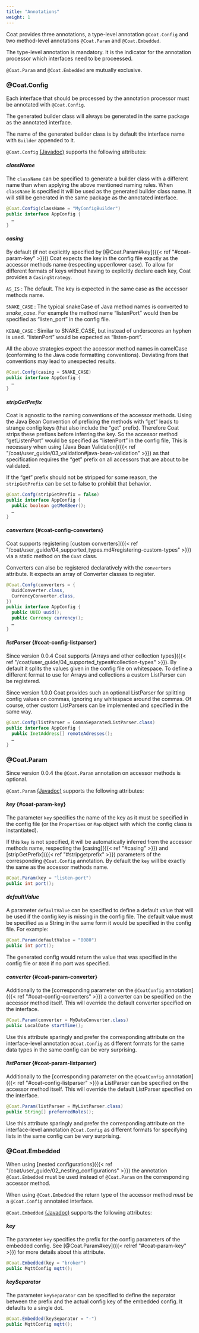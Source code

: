 ```yaml
---
title: "Annotations"
weight: 1
---
```


Coat provides three annotations, a type-level annotation `@Coat.Config` and
two method-level annotations `@Coat.Param` and `@Coat.Embedded`.

The type-level annotation is mandatory. It is the indicator for the annotation processor which interfaces need to be proceessed.

`@Coat.Param` and `@Coat.Embedded` are mutually exclusive.


### @Coat.Config

Each interface that should be processed by the annotation processor must be
annotated with `@Coat.Config`.

The generated builder class will always be generated in the same package as the
annotated interface.

The name of the generated builder class is by default the interface name with
`Builder` appended to it.

`@Coat.Config` [(Javadoc)](https://javadoc.io/doc/de.poiu.coat/coat-runtime/latest/de/poiu/coat/annotation/Coat.Config.html) supports the following attributes:

#### *className*
The `className` can be specified to generate a builder class with a different
name than when applying the above mentioned naming rules. When `className` is
specified it will be used as the generated builder class name. It will still be
generated in the same package as the annotated interface.

```java
@Coat.Config(className = "MyConfigBuilder")
public interface AppConfig {
  …
}
```

#### *casing*

By default (if not explicitly specified by [@Coat.Param#key]({{< ref "#coat-param-key" >}})) Coat expects the key in the config file exactly as the accessor methods name (respecting upper/lower case). To allow for different formats of keys without having to explicitly declare each key, Coat provides a `CasingStrategy`.

`AS_IS`
: The default. The key is expected in the same case as the accessor methods name.

`SNAKE_CASE`
: The typical snakeCase of Java method names is converted to _snake_case_. For example the method name “listenPort” would then be specified as “listen_port” in the config file.

`KEBAB_CASE`
: Similar to SNAKE_CASE, but instead of underscores an hyphen is used. “listenPort” would be expected as “listen-port”.

All the above strategies expect the accessor method names in camelCase (conforming to the Java code formatting conventions). Deviating from that conventions may lead to unexpected results.

```java
@Coat.Confg(casing = SNAKE_CASE)
public interface AppConfig {
  …
}
```

#### *stripGetPrefix*

Coat is agnostic to the naming conventions of the accessor methods. Using the Java Bean Convention of prefixing the methods with “get” leads to strange config keys (that also include the “get” prefix). Therefore Coat strips these prefixes before inferring the key. So the accessor method “getListenPort” would be specified as “listenPort” in the config file, This is necessary when using [Java Bean Validation]({{< ref "/coat/user_guide/03_validation#java-bean-validation" >}}) as that specification requires the “get” prefix on all accessors that are about to be validated.

If the “get” prefix should not be stripped for some reason, the `stripGetPrefix` can be set to false to prohibit that behavior.

```java
@Coat.Confg(stripGetPrefix = false)
public interface AppConfig {
  public boolean getMeABeer();
  …
}
```

#### *converters* {#coat-config-converters}

Coat supports registering [custom converters]({{< ref "/coat/user_guide/04_supported_types.md#registering-custom-types" >}}) via a static method on the `Coat` class.

Converters can also be registered declaratively with the `converters` attribute. It expects an array of Converter classes to register.

```java
@Coat.Confg(converters = {
  UuidConverter.class,
  CurrencyConverter.class,
})
public interface AppConfig {
  public UUID uuid();
  public Currency currency();
  …
}
```

#### *listParser* {#coat-config-listparser}

Since version 0.0.4 Coat supports [Arrays and other collection types]({{< ref "/coat/user_guide/04_supported_types#collection-types" >}}). By default it splits the values given in the config file on whitespace. To define a different format to use for Arrays and collections a custom ListParser can be registered.

Since version 1.0.0 Coat provides such an optional ListParser for splitting config values on commas, ignoring any whitespace around the commas.
Of course, other custom ListParsers can be implemented and specified in the same way.

```java
@Coat.Confg(listParser = CommaSeparatedListParser.class)
public interface AppConfig {
  public InetAddress[] remoteAdresses();
  …
}
```

### @Coat.Param

Since version 0.0.4 the `@Coat.Param` annotation on accessor methods is optional.

`@Coat.Param` [(Javadoc)](https://javadoc.io/doc/de.poiu.coat/coat-runtime/latest/de/poiu/coat/annotation/Coat.Param.html) supports the following attributes:

#### *key* {#coat-param-key}

The parameter `key` specifies the name of the key
as it must be specified in the config file (or the `Properties` or `Map`
object with which the config class is instantiated).

If this `key` is not specified, it will be automatically inferred from the accessor methods name, respecting the [casing]({{< ref "#casing" >}}) and [stripGetPrefix]({{< ref "#stripgetprefix" >}}) parameters of the corresponding `@Coat.Config` annotation. By default the `key` will be exactly the same as the accessor methods name.

```java
@Coat.Param(key = "listen-port")
public int port();
```

#### *defaultValue*

A parameter `defaultValue` can be specified to define a default
value that will be used if the config key is missing in the config file.
The default value must be specified as a String in the same form it would
be specified in the config file. For example:

```java
@Coat.Param(defaultValue = "8080")
public int port();
```

The generated config would return the value that was specified in the
config file or `8080` if no port was specified.

#### *converter*  {#coat-param-converter}

Additionally to the [corresponding parameter on the `@CoatConfig` annotation]({{< ref "#coat-config-converters" >}}) a converter can be specified on the accessor method itself. This will override the default converter specified on the interface.

```java
@Coat.Param(converter = MyDateConverter.class)
public LocalDate startTime();
```

Use this attribute sparingly and prefer the corresponding attribute on the interface-level annotation `@Coat.Config` as different formats for the same data types in the same config can be very surprising.

#### *listParser* {#coat-param-listparser}

Additionally to the [corresponding parameter on the `@CoatConfig` annotation]({{< ref "#coat-config-listparser" >}}) a ListParser can be specified on the accessor method itself. This will override the default ListParser specified on the interface.

```java
@Coat.Param(listParser = MyListParser.class)
public String[] preferredRoles();
```

Use this attribute sparingly and prefer the corresponding attribute on the interface-level annotation `@Coat.Config` as different formats for specifying lists in the same config can be very surprising.


### @Coat.Embedded

When using [nested configurations]({{< ref "/coat/user_guide/02_nesting_configurations" >}}) the
annotation `@Coat.Embedded` must be used instead of `@Coat.Param` on the
corresponding accessor method.

When using `@Coat.Embedded` the return type of the accessor method _must_
be a `@Coat.Config` annotated interface.

`@Coat.Embedded` [(Javadoc)](https://javadoc.io/doc/de.poiu.coat/coat-runtime/latest/de/poiu/coat/annotation/Coat.Embedded.html) supports the following attributes:

#### *key*

The parameter `key` specifies the prefix for the config parameters of the
embedded config. See [@Coat.Param#key]({{< relref "#coat-param-key" >}}) for
more details about this attribute.

```java
@Coat.Embedded(key = "broker")
public MqttConfig mqtt();
```

#### *keySeparator*

The parameter `keySeparator` can be specified to define the
separator between the prefix and the actual config key of the embedded
config. It defaults to a single dot.

```java
@Coat.Embedded(keySeparator = "-")
public MqttConfig mqtt();
```
